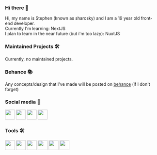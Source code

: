 ### Hi there 👋

Hi, my name is Stephen (known as sharosky) and I am a 19 year old front-end developer.
<br>
Currently I'm learning: NextJS
<br>
I plan to learn in the near future (but i'm too lazy): NuxtJS

### Maintained Projects 🛠

Currently, no maintained projects.

### Behance 📚

Any concepts/design that I've made will be posted on <a href="https://www.behance.net/sharosky">behance</a> (if I don't forget)

### Social media 👥

<a href="https://twitter.com/sharoskyy"><img height="32" width="32" src="https://cdn.jsdelivr.net/npm/simple-icons@v3/icons/twitter.svg" /></a>
<a href="https://discord.com/users/413326085065801729"><img height="32" width="32" src="https://cdn.jsdelivr.net/npm/simple-icons@v3/icons/discord.svg" /></a>
<a href="https://twitch.tv/sharoskyy"><img height="32" width="32" src="https://cdn.jsdelivr.net/npm/simple-icons@v3/icons/twitch.svg" /></a>
<a href="https://steamcommunity.com/id/sh4rosky"><img height="32" width="32" src="https://cdn.jsdelivr.net/npm/simple-icons@v3/icons/steam.svg" /></a>

### Tools 🛠

<img height="32" width="32" src="https://cdn.jsdelivr.net/npm/simple-icons@v3/icons/html5.svg" /></a>
<img height="32" width="32" src="https://cdn.jsdelivr.net/npm/simple-icons@v3/icons/css3.svg" /></a>
<img height="32" width="32" src="https://cdn.jsdelivr.net/npm/simple-icons@v3/icons/react.svg" /></a>
<img height="32" width="32" src="https://cdn.jsdelivr.net/npm/simple-icons@v3/icons/next-dot-js.svg" /></a>
<img height="32" width="32" src="https://cdn.jsdelivr.net/npm/simple-icons@v3/icons/javascript.svg" /></a>
<img height="32" width="32" src="https://cdn.jsdelivr.net/npm/simple-icons@v3/icons/bootstrap.svg" /></a>










